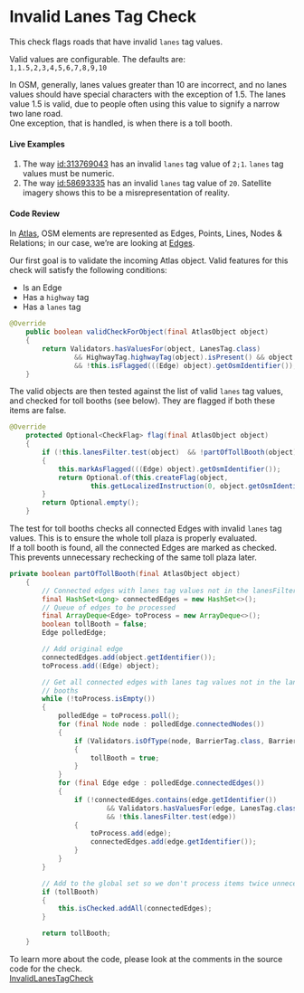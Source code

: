 # Invalid Lanes Tag Check 

This check flags roads that have invalid `lanes` tag values.

Valid values are configurable. The defaults are:  
`1,1.5,2,3,4,5,6,7,8,9,10`

In OSM, generally, lanes values greater than 10 are incorrect, and no lanes values should have special characters with the exception of 1.5. The lanes value 1.5 is valid, due to people often using this value to signify a narrow two lane road.  
One exception, that is handled, is when there is a toll booth. 

#### Live Examples

1. The way [id:313769043](https://www.openstreetmap.org/way/313769043) has an invalid `lanes` tag value of `2;1`. `lanes` tag values must be numeric. 
2. The way [id:58693335](https://www.openstreetmap.org/way/58693335) has an invalid `lanes` tag value of `20`. Satellite imagery shows this to be a misrepresentation of reality.

#### Code Review

In [Atlas](https://github.com/osmlab/atlas), OSM elements are represented as Edges, Points, Lines, Nodes & Relations; in our case, we’re are looking at [Edges](https://github.com/osmlab/atlas/blob/dev/src/main/java/org/openstreetmap/atlas/geography/atlas/items/Edge.java).

Our first goal is to validate the incoming Atlas object. Valid features for this check will satisfy the following conditions:

* Is an Edge
* Has a `highway` tag
* Has a `lanes` tag

```java
@Override
    public boolean validCheckForObject(final AtlasObject object)
    {
        return Validators.hasValuesFor(object, LanesTag.class)
                && HighwayTag.highwayTag(object).isPresent() && object instanceof Edge
                && !this.isFlagged(((Edge) object).getOsmIdentifier());
    }
```

The valid objects are then tested against the list of valid `lanes` tag values, and checked for toll booths (see below).  They are flagged if both these items are false.

```java
@Override
    protected Optional<CheckFlag> flag(final AtlasObject object)
    {
        if (!this.lanesFilter.test(object)  && !partOfTollBooth(object))
        {
            this.markAsFlagged(((Edge) object).getOsmIdentifier());
            return Optional.of(this.createFlag(object,
                    this.getLocalizedInstruction(0, object.getOsmIdentifier())));
        }
        return Optional.empty();
    }
```

The test for toll booths checks all connected Edges with invalid `lanes` tag values. This is to ensure the whole toll plaza is properly evaluated.  
If a toll booth is found, all the connected Edges are marked as checked. This prevents unnecessary rechecking of the same toll plaza later. 

```java
private boolean partOfTollBooth(final AtlasObject object)
    {
        // Connected edges with lanes tag values not in the lanesFilter
        final HashSet<Long> connectedEdges = new HashSet<>();
        // Queue of edges to be processed
        final ArrayDeque<Edge> toProcess = new ArrayDeque<>();
        boolean tollBooth = false;
        Edge polledEdge;

        // Add original edge
        connectedEdges.add(object.getIdentifier());
        toProcess.add((Edge) object);

        // Get all connected edges with lanes tag values not in the lanesFilter and check for toll
        // booths
        while (!toProcess.isEmpty())
        {
            polledEdge = toProcess.poll();
            for (final Node node : polledEdge.connectedNodes())
            {
                if (Validators.isOfType(node, BarrierTag.class, BarrierTag.TOLL_BOOTH))
                {
                    tollBooth = true;
                }
            }
            for (final Edge edge : polledEdge.connectedEdges())
            {
                if (!connectedEdges.contains(edge.getIdentifier())
                        && Validators.hasValuesFor(edge, LanesTag.class)
                        && !this.lanesFilter.test(edge))
                {
                    toProcess.add(edge);
                    connectedEdges.add(edge.getIdentifier());
                }
            }
        }

        // Add to the global set so we don't process items twice unnecessarily
        if (tollBooth)
        {
            this.isChecked.addAll(connectedEdges);
        }

        return tollBooth;
    }
```

To learn more about the code, please look at the comments in the source code for the check.  
[InvalidLanesTagCheck](../../src/main/java/org/openstreetmap/atlas/checks/validation/tag/InvalidLanesTagCheck.java)